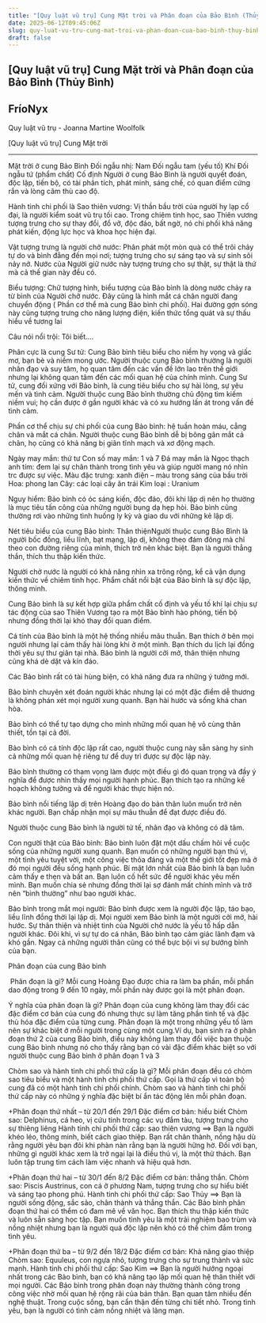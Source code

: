 ```yaml
---
title: "[Quy luật vũ trụ] Cung Mặt trời và Phân đoạn của Bảo Bình (Thủy Bình)"
date: 2025-06-12T09:45:06Z
slug: quy-luat-vu-tru-cung-mat-troi-va-phan-doan-cua-bao-binh-thuy-binh
draft: false
---
```


## [Quy luật vũ trụ] Cung Mặt trời và Phân đoạn của Bảo Bình (Thủy Bình)

## FríoNyx

Quy luật vũ trụ - Joanna Martine Woolfolk

[Quy luật vũ trụ] Cung Mặt trời

_____________________________________________________________________________________
Mặt trời ở cung Bảo Bình
​Đối ngẫu nhị: Nam
Đối ngẫu tam (yếu tố) Khí
Đối ngẫu tứ (phẩm chất) Cố định
            Người ở cung Bảo Bình là người quyết đoán, độc lập, tiến bộ, có tài phân tích, phát minh, sáng chế, có quan điểm cứng rắn và lòng căm thù cao độ.

Hành tinh chi phối là Sao thiên vương: Vị thần bầu trời của người hy lạp cổ đại, là người kiểm soát vũ trụ tối cao. Trong chiêm tinh học, sao Thiên vương tượng trưng cho sự thay đổi, đổ vỡ, độc đáo, bất ngờ, nó chi phối khả năng phát kiến, động lực học và khoa học hiện đại.

Vật tượng trưng là người chở nước: Phân phát một mòn quà có thể trôi chảy tự do và bình đẳng đến mọi nơi; tượng trưng cho sự sáng tạo và sự sinh sôi nảy nở. Nước của Người giữ nước này  tượng trưng cho sự thật, sự thật là thứ mà cả thế gian này đều có.

Biểu tượng: Chữ tượng hình, biểu tượng của Bảo bình là dòng nước chảy ra từ bình của Người chở nước. Đây cũng là hình mắt cá chân người đang chuyển động ( Phần cơ thể mà cung Bảo bình chi phối). Hai đường gợn sóng này cũng tượng trưng cho năng lượng điện, kiến thức tổng quát và sự thấu hiểu về tương lai

Câu nói nổi trội: Tôi biết....

Phân cực là cung Sư tử:
            Cung Bảo bình tiêu biểu cho niềm hy vọng  và giấc mơ, bạn bè và niềm mong ước. Người thuộc cung Bảo bình thường là người nhân đạo và suy tâm, họ quan tâm đến các vấn đề lớn lao trên thế giới nhưng lại không quan tâm đến các mối quan hệ của chính mình. Cung Sư tử, cung đối xứng với Bảo bình, là cung tiêu biểu cho sự hài lòng, sự yêu mến và tình cảm. Người thuộc cung Bảo bình thường chủ động tìm kiếm niềm vui; họ cần được ở gần người khác và có xu hướng lấn át trong vấn đề tình cảm.

Phần cơ thể chịu sự chi phối của cung Bảo bình: hệ tuần hoàn máu, cẳng chân và mắt cá chân. Người thuộc cung Bảo bình dễ bị bông gân mắt cá chân, họ cũng có khả năng bị giãn tĩnh mạch và xơ động mạch.

Ngày may mắn: thứ tư
Con số may mắn: 1 và 7
Đá may mắn là Ngọc thạch anh tím: đem lại sự chân thành trong tình yêu và giúp người mang nó nhìn trc được sự việc.
Màu đặc trưng: xanh điện – màu trong sáng của bầu trời
Hoa: phong lan
Cây: các loại cây ăn trái
Kim loại : Uranium

Nguy hiểm: Bảo bình có óc sáng kiến, độc đáo, đôi khi lập dị nên họ thường là mục tiêu tấn công của những người bụng dạ hẹp hòi. Bảo bình cũng thường rơi vào những tình huống ly kỳ và giao du với những kẻ lập dị.


Nét tiêu biểu của cung Bảo bình: Thân thiện​Người thuộc cung Bảo Bình là người bốc đồng, liều lĩnh, bạt mạng, lập dị, không theo đám đông mà chỉ theo con đường riêng của mình, thích trở nên khác biệt. Bạn là người thẳng thắn, thích thu thập kiến thức.

 Người chở nước là người có khả năng nhìn xa trông rộng, kể cả vận dụng kiến thức về chiêm tinh học.
Phẩm chất nổi bật của Bảo bình là sự độc lập, thông minh.

Cung Bảo bình là sự kết hợp giữa phẩm chất cố định và yếu tố khí lại chịu sự tác động của sao Thiên Vương tạo ra một Bảo bình hào phóng, tiến bộ nhưng đồng thời lại khó thay đổi quan điểm.

Cá tính của Bảo bình là một hệ thống nhiều mâu thuẫn. Bạn thích ở bên mọi người nhưng lại cảm thấy hài lòng khi ở một mình. Bạn thích du lịch lại đồng thời yêu sự thư giãn tại nhà. Bảo bình là người cởi mở, thân thiện nhưng cũng khá dè dặt và kín đáo.

Các Bảo bình rất có tài hùng biện, có khả năng đưa ra những ý tưởng mới.

Bảo bình chuyên xét đoán người khác nhưng lại có một đặc điểm dễ thương là không phán xét mọi người xung quanh. Bạn hài hước và sống khá chan hòa.

Bảo bình có thể tự tạo dựng cho mình những mối quan hệ vô cùng thân thiết, tồn tại cả đời.

Bảo bình có cá tính độc lập rất cao, người thuộc cung này sẵn sàng hy sinh cả những mối quan hệ riêng tư để duy trì được sự độc lập này.

Bảo bình thường có tham vọng làm được một điều gì đó quan trọng và đầy ý nghĩa để được nhìn thấy mọi người hạnh phúc. Bạn thích tạo ra những kế hoạch không tưởng và để người khác thực hiện nó.

Bảo bình nổi tiếng lập dị trên Hoàng đạo do bản thân luôn muốn trở nên khác người. Bạn chấp nhận mọi sự mâu thuẫn để đạt được điều đó.

Người thuộc cung Bảo bình là người tử tế, nhân đạo và không có dã tâm.

Con người thật của Bảo bình:
            Bảo bình luôn đặt một dấu chấm hỏi về cuộc sống của những người xung quanh. Bạn muốn có những người bạn thú vị, một tình yêu tuyệt vời, một công việc thỏa đáng và một thế giới tốt đẹp mà ở đó mọi người đều sống hạnh phúc. Bí mật lớn nhất của Bảo bình là bạn luôn cảm thấy e thẹn và bất an. Bạn luôn cố hết sức để người khác yêu mến mình. Bạn muốn chia sẻ nhưng 
đồng thời lại sợ đánh mất chính mình và trở nên “bình thường” như bao người khác.


Bảo bình trong mắt mọi người:
            Bảo bình được xem là người độc lập, táo bạo, liều lĩnh đồng thời lại lập dị. Mọi người xem Bảo bình là một người cởi mở, hài hước. Sự thân thiện và nhiệt tình của Người chở nước là yếu tố hấp dẫn người khác. Đôi khi, vì sự tự do cá nhân, Bảo bình tạo cảm giác lãnh đạm và khó gần. Ngay cả những người thân cũng có thể bực bội vì sự bướng bỉnh của bạn.
 

Phân đoạn của cung Bảo bình

​ 
Phân đoạn là gì? Mỗi cung Hoàng Đạo được chia ra làm ba phần, mỗi phần dao động trong 9 đến 10 ngày, mỗi phần này được gọi là một phân đoạn.

Ý nghĩa của phân đoạn là gì? Phân đoạn của cung không làm thay đổi các đặc điểm cơ bản của cung đó nhưng thực sự làm tăng phần tinh tế và đặc thù hóa đặc điểm của từng cung. Phân đoạn là một trong những yếu tố làm nên sự khác biệt ở mỗi người trong cùng một cung.Ví dụ, bạn sinh ra ở phân đoạn thứ 2 của cung Bảo bình, điều này không làm thay đổi việc bạn thuộc cung Bảo bình nhưng nó cho thấy rằng bạn có vài đặc điểm khác biệt so với người thuộc cung Bảo bình ở phân đoạn 1 và 3

Chòm sao và hành tinh chi phối thứ cấp là gì? Mỗi phân đoạn đều có chòm sao tiêu biểu và một hành tinh chi phối thứ cấp. Gọi là thứ cấp vì toàn bộ cung đã có một hành tinh chi phối chính. Chòm sao và hành tinh chi phối thứ cấp này có những ý nghĩa đặc biệt bí ẩn tác động lên mỗi phân đoạn.


+Phân đoạn thứ nhất – từ 20/1 đến 29/1
            Đặc điểm cơ bản: hiểu biết
            Chòm sao: Delphinus, cá heo, vị cứu tinh trong các vụ đắm tàu, tượng trưng cho sự thiêng liêng
            Hành tinh chi phối thứ cấp: sao thiên vương
==>  Bạn là người khéo léo, thông minh, biết cách giao thiệp. Bạn rất chân thành, nồng hậu dù rằng người yêu bạn đôi khi phàn nàn rằng bạn là người hững hờ. Đối với bạn, những gì người khác xem là trở ngại lại là điều thú vị, là một thử thách. Bạn luôn tập trung tìm cách làm việc nhanh và hiệu quả hơn.


+Phân đoạn thứ hai – từ 30/1 đến 8/2
            Đặc điểm cơ bản: thẳng thắn.
            Chòm sao: Piscis Austrinus, con cá ở phương Nam, tượng   trưng cho sự hiểu biết và sáng tạo phong phú.
            Hành tinh chi phối thứ cấp: Sao Thủy
==>  Bạn là người sống động, sắc sảo, chân thành và thẳng thắn. Các Bảo bình phân đoạn thứ hai có thểm có đam mê về văn học. Bạn thích thu thập kiến thức và luôn sẵn sàng học tập. Bạn muốn tình yêu là một trải nghiệm bao trùm và nồng nhiệt nhưng bạn là người quá độc lập nên khó có thể chìm đắm trong tình yêu.


+Phân đoạn thứ ba – từ  9/2 đến 18/2
            Đặc điểm cơ bản: Khả năng giao thiệp
            Chòm sao: Equuleus, con ngựa nhỏ, tượng trưng cho sự trung thành và sức mạnh.
            Hành tinh chi phối thứ cấp: Sao Kim
==>  Bạn là người hướng ngoại nhất trong các Bảo bình, bạn có khả năng tạo lập mối quan hệ thân thiết với mọi người. Các Bảo bình trong phân đoạn này thường thành công trong công việc nhờ mối quan hệ rộng rãi của bản thân. Bạn quan tâm nhiều đến nghệ thuật. Trong cuộc sống, bạn cẩn thận đến từng chi tiết nhỏ. Trong tình yêu, bạn là người có tình cảm nồng nhiệt và lãng mạn.